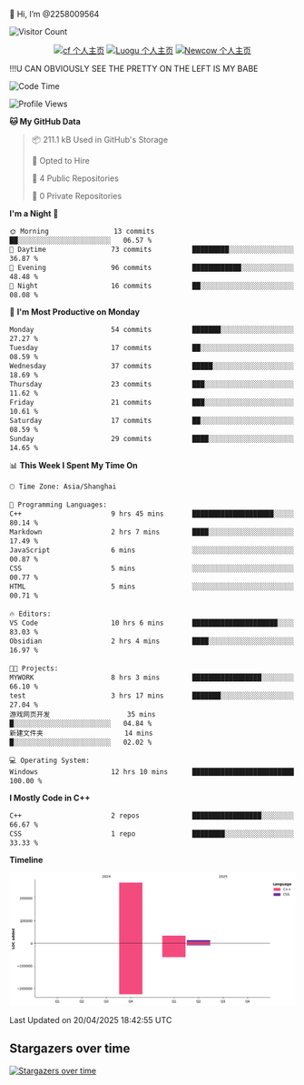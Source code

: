  👋 Hi, I’m @2258009564

![Visitor Count](https://profile-counter.glitch.me/{2258009564}/count.svg)

<!---
2258009564/2258009564 is a ✨ special ✨ repository because its `README.md` (this file) appears on your GitHub profile.
You can click the Preview link to take a look at your changes.
--->

<div align="center">

[![cf 个人主页](https://img.shields.io/badge/codeforces-alisa22580-yellow)](https://codeforces.com/profile/alisa22580)
[![Luogu 个人主页](https://img.shields.io/badge/Luogu-alisa_kujou-blue)](https://www.luogu.com.cn/user/1440708)
[![Newcow 个人主页](https://img.shields.io/badge/nowcoder-lzy-blue)](https://ac.nowcoder.com/acm/contest/profile/51334038)

</div>

!!!U CAN OBVIOUSLY SEE THE PRETTY ON THE LEFT IS MY BABE



<!--START_SECTION:waka-->
![Code Time](http://img.shields.io/badge/Code%20Time-244%20hrs%2044%20mins-blue)

![Profile Views](http://img.shields.io/badge/Profile%20Views-0-blue)

**🐱 My GitHub Data** 

> 📦 211.1 kB Used in GitHub's Storage 
 > 
> 💼 Opted to Hire
 > 
> 📜 4 Public Repositories 
 > 
> 🔑 0 Private Repositories 
 > 
**I'm a Night 🦉** 

```text
🌞 Morning                13 commits          ██░░░░░░░░░░░░░░░░░░░░░░░   06.57 % 
🌆 Daytime                73 commits          █████████░░░░░░░░░░░░░░░░   36.87 % 
🌃 Evening                96 commits          ████████████░░░░░░░░░░░░░   48.48 % 
🌙 Night                  16 commits          ██░░░░░░░░░░░░░░░░░░░░░░░   08.08 % 
```
📅 **I'm Most Productive on Monday** 

```text
Monday                   54 commits          ███████░░░░░░░░░░░░░░░░░░   27.27 % 
Tuesday                  17 commits          ██░░░░░░░░░░░░░░░░░░░░░░░   08.59 % 
Wednesday                37 commits          █████░░░░░░░░░░░░░░░░░░░░   18.69 % 
Thursday                 23 commits          ███░░░░░░░░░░░░░░░░░░░░░░   11.62 % 
Friday                   21 commits          ███░░░░░░░░░░░░░░░░░░░░░░   10.61 % 
Saturday                 17 commits          ██░░░░░░░░░░░░░░░░░░░░░░░   08.59 % 
Sunday                   29 commits          ████░░░░░░░░░░░░░░░░░░░░░   14.65 % 
```


📊 **This Week I Spent My Time On** 

```text
🕑︎ Time Zone: Asia/Shanghai

💬 Programming Languages: 
C++                      9 hrs 45 mins       ████████████████████░░░░░   80.14 % 
Markdown                 2 hrs 7 mins        ████░░░░░░░░░░░░░░░░░░░░░   17.49 % 
JavaScript               6 mins              ░░░░░░░░░░░░░░░░░░░░░░░░░   00.87 % 
CSS                      5 mins              ░░░░░░░░░░░░░░░░░░░░░░░░░   00.77 % 
HTML                     5 mins              ░░░░░░░░░░░░░░░░░░░░░░░░░   00.71 % 

🔥 Editors: 
VS Code                  10 hrs 6 mins       █████████████████████░░░░   83.03 % 
Obsidian                 2 hrs 4 mins        ████░░░░░░░░░░░░░░░░░░░░░   16.97 % 

🐱‍💻 Projects: 
MYWORK                   8 hrs 3 mins        █████████████████░░░░░░░░   66.10 % 
test                     3 hrs 17 mins       ███████░░░░░░░░░░░░░░░░░░   27.04 % 
游戏网页开发                   35 mins             █░░░░░░░░░░░░░░░░░░░░░░░░   04.84 % 
新建文件夹                    14 mins             █░░░░░░░░░░░░░░░░░░░░░░░░   02.02 % 

💻 Operating System: 
Windows                  12 hrs 10 mins      █████████████████████████   100.00 % 
```

**I Mostly Code in C++** 

```text
C++                      2 repos             █████████████████░░░░░░░░   66.67 % 
CSS                      1 repo              ████████░░░░░░░░░░░░░░░░░   33.33 % 
```



**Timeline**

![Lines of Code chart](https://raw.githubusercontent.com/2258009564/2258009564/main/assets/bar_graph.png)


 Last Updated on 20/04/2025 18:42:55 UTC
<!--END_SECTION:waka-->

## Stargazers over time
[![Stargazers over time](https://starchart.cc/2258009564/2258009564.svg?variant=adaptive)](https://starchart.cc/2258009564/2258009564)
